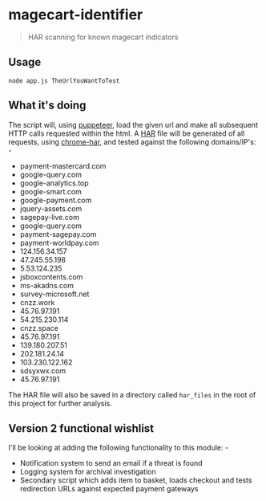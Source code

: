 # magecart-identifier

> HAR scanning for known magecart indicators

## Usage

	node app.js TheUrlYouWantToTest

## What it's doing

The script will, using [puppeteer](https://github.com/puppeteer/puppeteer), load the given url and make all subsequent HTTP calls requested within the html.  A [HAR](http://www.softwareishard.com/blog/har-12-spec/) file will be generated of all requests, using [chrome-har](https://github.com/sitespeedio/chrome-har), and tested against the following domains/IP's: -

* payment-mastercard.com
* google-query.com
* google-analytics.top
* google-smart.com
* google-payment.com
* jquery-assets.com
* sagepay-live.com
* google-query.com
* payment-sagepay.com
* payment-worldpay.com
* 124.156.34.157
* 47.245.55.198
* 5.53.124.235
* jsboxcontents.com
* ms-akadns.com
* survey-microsoft.net
* cnzz.work
* 45.76.97.191
* 54.215.230.114
* cnzz.space
* 45.76.97.191
* 139.180.207.51
* 202.181.24.14
* 103.230.122.162
* sdsyxwx.com
* 45.76.97.191

The HAR file will also be saved in a directory called `har_files` in the root of this project for further analysis.

## Version 2 functional wishlist

I'll be looking at adding the following functionality to this module: -

* Notification system to send an email if a threat is found
* Logging system for archival investigation
* Secondary script which adds item to basket, loads checkout and tests redirection URLs against expected payment gateways